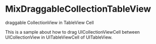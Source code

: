 MixDraggableCollectionTableView
===============================

draggable CollectionView in TableView Cell

This is a sample about how to drag UICollectionViewCell between UICollectionView in UITableViewCell of UITableView.
